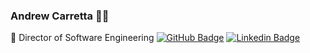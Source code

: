 ### Andrew Carretta 👨‍💻

💼 Director of Software Engineering
[![GitHub Badge](https://img.shields.io/badge/-andrewcarretta-black?style=flat-square&logo=GitHub&logoColor=white&link=https://www.linkedin.com/in/andrewcarretta/)](https://www.github.com/andrewcarretta/)
[![Linkedin Badge](https://img.shields.io/badge/-AndrewCarretta-blue?style=flat-square&logo=Linkedin&logoColor=white&link=https://www.linkedin.com/in/jonathangin/)](https://www.linkedin.com/in/andrewcarretta/)
